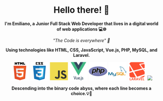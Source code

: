 <div align='center'>
  <h1 align='center'>Hello there! 👋</h1>
  <p align='center'><strong>I'm Emiliano, a Junior Full Stack Web Developer that lives in a digital world of web applications 💻🌐</strong></p>
  <p align='center'><i>"The Code is everywhere" 👀</i></p>
  <p align='center'><strong>Using technologies like HTML, CSS, JavaScript, Vue.js, PHP, MySQL, and Laravel.</strong></p>
  <img src="https://raw.githubusercontent.com/devicons/devicon/master/icons/html5/html5-original-wordmark.svg" width="60px" height="60px"/> 
  <img src="https://raw.githubusercontent.com/devicons/devicon/master/icons/css3/css3-original-wordmark.svg" width="60px" height="60px"/> 
  <img src="https://raw.githubusercontent.com/devicons/devicon/master/icons/javascript/javascript-original.svg" width="60px" height="60px"/>
  <img src="https://raw.githubusercontent.com/devicons/devicon/master/icons/vuejs/vuejs-original-wordmark.svg" width="60px" height="60px"/> 
  <img src="https://raw.githubusercontent.com/devicons/devicon/master/icons/php/php-original.svg" width="60px" height="60px"/> 
  <img src="https://raw.githubusercontent.com/devicons/devicon/master/icons/mysql/mysql-original-wordmark.svg" width="60px" height="60px"/> 
  <img src="https://raw.githubusercontent.com/devicons/devicon/master/icons/laravel/laravel-plain-wordmark.svg" width="60px" height="60px"/> 
  <img src='https://cdn.bestmovie.it/wp-content/uploads/2022/12/the-matrix.jpg' width='700px'>
  <p align='center'><strong>Descending into the binary code abyss, where each line becomes a choice.💡🚀</strong></p>
</div>










